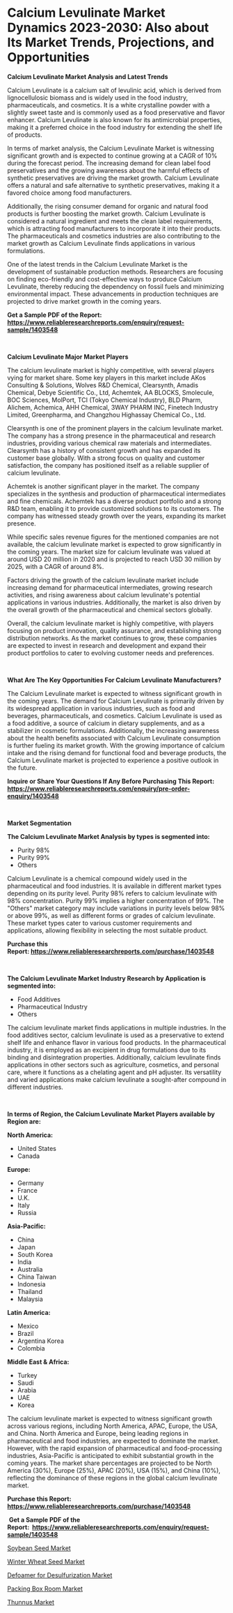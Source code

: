 <p><h1>Calcium Levulinate Market Dynamics 2023-2030: Also about Its Market Trends, Projections, and Opportunities</h1></p><p><strong>Calcium Levulinate Market Analysis and Latest Trends</strong></p>
<p><p>Calcium Levulinate is a calcium salt of levulinic acid, which is derived from lignocellulosic biomass and is widely used in the food industry, pharmaceuticals, and cosmetics. It is a white crystalline powder with a slightly sweet taste and is commonly used as a food preservative and flavor enhancer. Calcium Levulinate is also known for its antimicrobial properties, making it a preferred choice in the food industry for extending the shelf life of products.</p><p>In terms of market analysis, the Calcium Levulinate Market is witnessing significant growth and is expected to continue growing at a CAGR of 10% during the forecast period. The increasing demand for clean label food preservatives and the growing awareness about the harmful effects of synthetic preservatives are driving the market growth. Calcium Levulinate offers a natural and safe alternative to synthetic preservatives, making it a favored choice among food manufacturers.</p><p>Additionally, the rising consumer demand for organic and natural food products is further boosting the market growth. Calcium Levulinate is considered a natural ingredient and meets the clean label requirements, which is attracting food manufacturers to incorporate it into their products. The pharmaceuticals and cosmetics industries are also contributing to the market growth as Calcium Levulinate finds applications in various formulations.</p><p>One of the latest trends in the Calcium Levulinate Market is the development of sustainable production methods. Researchers are focusing on finding eco-friendly and cost-effective ways to produce Calcium Levulinate, thereby reducing the dependency on fossil fuels and minimizing environmental impact. These advancements in production techniques are projected to drive market growth in the coming years.</p></p>
<p><strong>Get a Sample PDF of the Report:&nbsp; <a href="https://www.reliableresearchreports.com/enquiry/request-sample/1403548">https://www.reliableresearchreports.com/enquiry/request-sample/1403548</a></strong></p>
<p>&nbsp;</p>
<p><strong>Calcium Levulinate Major Market Players</strong></p>
<p><p>The calcium levulinate market is highly competitive, with several players vying for market share. Some key players in this market include AKos Consulting & Solutions, Wolves R&D Chemical, Clearsynth, Amadis Chemical, Debye Scientific Co., Ltd, Achemtek, AA BLOCKS, Smolecule, BOC Sciences, MolPort, TCI (Tokyo Chemical Industry), BLD Pharm, Alichem, Achemica, AHH Chemical, 3WAY PHARM INC, Finetech Industry Limited, Greenpharma, and Changzhou Highassay Chemical Co., Ltd.</p><p>Clearsynth is one of the prominent players in the calcium levulinate market. The company has a strong presence in the pharmaceutical and research industries, providing various chemical raw materials and intermediates. Clearsynth has a history of consistent growth and has expanded its customer base globally. With a strong focus on quality and customer satisfaction, the company has positioned itself as a reliable supplier of calcium levulinate.</p><p>Achemtek is another significant player in the market. The company specializes in the synthesis and production of pharmaceutical intermediates and fine chemicals. Achemtek has a diverse product portfolio and a strong R&D team, enabling it to provide customized solutions to its customers. The company has witnessed steady growth over the years, expanding its market presence.</p><p>While specific sales revenue figures for the mentioned companies are not available, the calcium levulinate market is expected to grow significantly in the coming years. The market size for calcium levulinate was valued at around USD 20 million in 2020 and is projected to reach USD 30 million by 2025, with a CAGR of around 8%.</p><p>Factors driving the growth of the calcium levulinate market include increasing demand for pharmaceutical intermediates, growing research activities, and rising awareness about calcium levulinate's potential applications in various industries. Additionally, the market is also driven by the overall growth of the pharmaceutical and chemical sectors globally.</p><p>Overall, the calcium levulinate market is highly competitive, with players focusing on product innovation, quality assurance, and establishing strong distribution networks. As the market continues to grow, these companies are expected to invest in research and development and expand their product portfolios to cater to evolving customer needs and preferences.</p></p>
<p>&nbsp;</p>
<p><strong>What Are The Key Opportunities For Calcium Levulinate Manufacturers?</strong></p>
<p><p>The Calcium Levulinate market is expected to witness significant growth in the coming years. The demand for Calcium Levulinate is primarily driven by its widespread application in various industries, such as food and beverages, pharmaceuticals, and cosmetics. Calcium Levulinate is used as a food additive, a source of calcium in dietary supplements, and as a stabilizer in cosmetic formulations. Additionally, the increasing awareness about the health benefits associated with Calcium Levulinate consumption is further fueling its market growth. With the growing importance of calcium intake and the rising demand for functional food and beverage products, the Calcium Levulinate market is projected to experience a positive outlook in the future.</p></p>
<p><strong>Inquire or Share Your Questions If Any Before Purchasing This Report: <a href="https://www.reliableresearchreports.com/enquiry/pre-order-enquiry/1403548">https://www.reliableresearchreports.com/enquiry/pre-order-enquiry/1403548</a></strong></p>
<p>&nbsp;</p>
<p><strong>Market Segmentation</strong></p>
<p><strong>The Calcium Levulinate Market Analysis by types is segmented into:</strong></p>
<p><ul><li>Purity 98%</li><li>Purity 99%</li><li>Others</li></ul></p>
<p><p>Calcium Levulinate is a chemical compound widely used in the pharmaceutical and food industries. It is available in different market types depending on its purity level. Purity 98% refers to calcium levulinate with 98% concentration. Purity 99% implies a higher concentration of 99%. The "Others" market category may include variations in purity levels below 98% or above 99%, as well as different forms or grades of calcium levulinate. These market types cater to various customer requirements and applications, allowing flexibility in selecting the most suitable product.</p></p>
<p><strong>Purchase this Report:&nbsp;<a href="https://www.reliableresearchreports.com/purchase/1403548">https://www.reliableresearchreports.com/purchase/1403548</a></strong></p>
<p>&nbsp;</p>
<p><strong>The Calcium Levulinate Market Industry Research by Application is segmented into:</strong></p>
<p><ul><li>Food Additives</li><li>Pharmaceutical Industry</li><li>Others</li></ul></p>
<p><p>The calcium levulinate market finds applications in multiple industries. In the food additives sector, calcium levulinate is used as a preservative to extend shelf life and enhance flavor in various food products. In the pharmaceutical industry, it is employed as an excipient in drug formulations due to its binding and disintegration properties. Additionally, calcium levulinate finds applications in other sectors such as agriculture, cosmetics, and personal care, where it functions as a chelating agent and pH adjuster. Its versatility and varied applications make calcium levulinate a sought-after compound in different industries.</p></p>
<p>&nbsp;</p>
<p><strong>In terms of Region, the Calcium Levulinate Market Players available by Region are:</strong></p>
<p>
    <p> <strong> North America: </strong>
        <ul>
            <li>United States</li>
            <li>Canada</li>
        </ul>
        </p> 
    <p> <strong> Europe: </strong>
        <ul>
            <li>Germany</li>
            <li>France</li>
            <li>U.K.</li>
            <li>Italy</li>
            <li>Russia</li>
        </ul>
        </p> 
    <p> <strong> Asia-Pacific: </strong>
        <ul>
            <li>China</li>
            <li>Japan</li>
            <li>South Korea</li>
            <li>India</li>
            <li>Australia</li>
            <li>China Taiwan</li>
            <li>Indonesia</li>
            <li>Thailand</li>
            <li>Malaysia</li>
        </ul>
        </p> 
    <p> <strong> Latin America: </strong>
        <ul>
            <li>Mexico</li>
            <li>Brazil</li>
            <li>Argentina Korea</li>
            <li>Colombia</li>
        </ul>
        </p> 
    <p> <strong> Middle East & Africa: </strong>
        <ul>
            <li>Turkey</li>
            <li>Saudi</li>
            <li>Arabia</li>
            <li>UAE</li>
            <li>Korea</li>
        </ul>
    </p>
    </p>
<p><p>The calcium levulinate market is expected to witness significant growth across various regions, including North America, APAC, Europe, the USA, and China. North America and Europe, being leading regions in pharmaceutical and food industries, are expected to dominate the market. However, with the rapid expansion of pharmaceutical and food-processing industries, Asia-Pacific is anticipated to exhibit substantial growth in the coming years. The market share percentages are projected to be North America (30%), Europe (25%), APAC (20%), USA (15%), and China (10%), reflecting the dominance of these regions in the global calcium levulinate market.</p></p>
<p><strong>Purchase this Report: <a href="https://www.reliableresearchreports.com/purchase/1403548">https://www.reliableresearchreports.com/purchase/1403548</a></strong></p>
<p>&nbsp;<strong>Get a Sample PDF of the Report:&nbsp;&nbsp;<a href="https://www.reliableresearchreports.com/enquiry/request-sample/1403548">https://www.reliableresearchreports.com/enquiry/request-sample/1403548</a></strong></p>
<p><strong></strong></p>
<p><p><a href="https://medium.com/@ravenrussel2023/soybean-seed-market-research-report-its-history-and-forecast-2023-to-2030-40397b0312d1">Soybean Seed Market</a></p><p><a href="https://medium.com/@holliswelch2023/winter-wheat-seed-market-trends-forecast-and-competitive-analysis-to-2030-bb2a25fdf9eb">Winter Wheat Seed Market</a></p><p><a href="https://github.com/krithireportprime/Market-Research-Report-List-1/blob/main/defoamer-for-desulfurization-market.md">Defoamer for Desulfurization Market</a></p><p><a href="https://github.com/anmolreportprime/Market-Research-Report-List-1/blob/main/packing-box-room-market.md">Packing Box Room Market</a></p><p><a href="https://medium.com/@gerardowolf/thunnus-market-competitive-analysis-market-trends-and-forecast-to-2030-6c5aee0fb1c1">Thunnus Market</a></p></p>